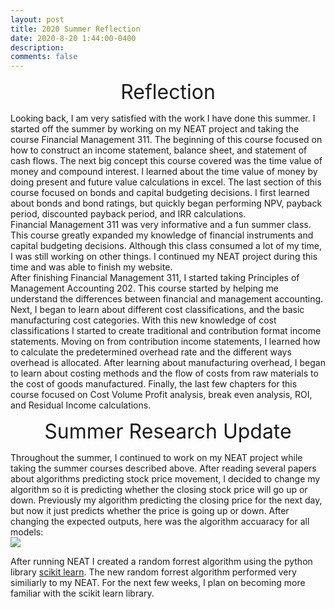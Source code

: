 ```yaml
---
layout: post
title: 2020 Summer Reflection
date: 2020-8-20 1:44:00-0400
description: 
comments: false
---
```


<p style="text-align: center;"><font size="+3">Reflection</font></p>
Looking back, I am very satisfied with the work I have done this summer. I started off the summer by working on my NEAT project and taking the course Financial Management 311. The beginning of this course focused on how to construct an income statement, balance sheet, and statement of cash flows. The next big concept this course covered was the time value of money and compound interest. I learned about the time value of money by doing present and future value calculations in excel. The last section of this course focused on bonds and capital budgeting decisions. I first learned about bonds and bond ratings, but quickly began performing NPV, payback period, discounted payback period, and IRR calculations. 

<br />
Financial Management 311 was very informative and a fun summer class. This course greatly expanded my knowledge of financial instruments and capital budgeting decisions. Although this class consumed a lot of my time, I was still working on other things. I continued my NEAT project during this time and was able to finish my website.

<br /> 
After finishing Financial Management 311, I started taking Principles of Management Accounting 202. This course started by helping me understand the differences between financial and management accounting. Next, I began to learn about different cost classifications, and the basic manufacturing cost categories. With this new knowledge of cost classifications I started to create traditional and contribution format income statements. Moving on from contribution income statements, I learned how to calculate the predetermined overhead rate and the different ways overhead is allocated. After learning about manufacturing overhead, I began to learn about costing methods and the flow of costs from raw materials to the cost of goods manufactured. Finally, the last few chapters for this course focused on Cost Volume Profit analysis, break even analysis, ROI, and Residual Income calculations. 


<p style="text-align: center;"><font size="+3">Summer Research Update</font></p>
Throughout the summer, I continued to work on my NEAT project while taking the summer courses described above. After reading several papers about algorithms predicting stock price movement, I decided to change my algorithm so it is predicting whether the closing stock price will go up or down. Previously my algorithm predicting the closing price for the next day, but now it just predicts whether the price is going up or down. After changing the expected outputs, here was the algorithm accuaracy for all models:

<div class="img">
    <img class="col three" src="{{ site.baseurl }}/assets/img/graph9.png">
</div>


After running NEAT I created a random forrest algorithm using the python library [scikit learn](https://scikit-learn.org/stable/). The new random forrest algorithm performed very similiarly to my NEAT. For the next few weeks, I plan on becoming more familiar with the scikit learn library. 


